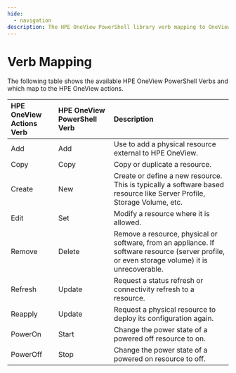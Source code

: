 ```yaml
---
hide:
  - navigation
description: The HPE OneView PowerShell library verb mapping to OneView Actions verbs.
---
```


# Verb Mapping

The following table shows the available HPE OneView PowerShell Verbs and which map to the HPE OneView actions.

| HPE OneView Actions Verb | HPE OneView PowerShell Verb | Description |
| :--- | :--- | :--- |
| Add | Add | Use to add a physical resource external to HPE OneView. |
| Copy | Copy | Copy or duplicate a resource. |
| Create | New | Create or define a new resource.  This is typically a software based resource like Server Profile, Storage Volume, etc. |
| Edit | Set | Modify a resource where it is allowed. |
| Remove | Delete | Remove a resource, physical or software, from an appliance.  If software resource \(server profile, or even storage volume\) it is unrecoverable. |
| Refresh | Update | Request a status refresh or connectivity refresh to a resource. |
| Reapply | Update | Request a physical resource to deploy its configuration again. |
| PowerOn | Start | Change the power state of a powered off resource to on. |
| PowerOff | Stop | Change the power state of a powered on resource to off. |

